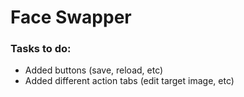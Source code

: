 # Face Swapper

### Tasks to do:
- Added buttons (save, reload, etc)  
- Added different action tabs (edit target image, etc)